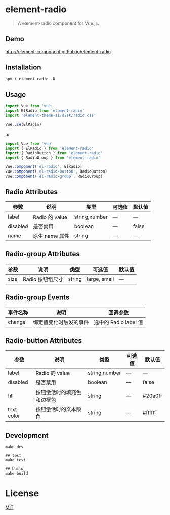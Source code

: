 # element-radio
> A element-radio component for Vue.js.

## Demo
http://element-component.github.io/element-radio

## Installation
```shell
npm i element-radio -D
```

## Usage
```javascript
import Vue from 'vue'
import ElRadio from 'element-radio'
import 'element-theme-ai/dist/radio.css'

Vue.use(ElRadio)
```

or

```javascript
import Vue from 'vue'
import { ElRadio } from 'element-radio'
import { RadioButton } from 'element-radio'
import { RadioGroup } from 'element-radio'

Vue.component('el-radio', ElRadio)
Vue.component('el-radio-button', RadioButton)
Vue.component('el-radio-group', RadioGroup)
```


## Radio Attributes
| 参数      | 说明    | 类型      | 可选值       | 默认值   |
|---------- |-------- |---------- |-------------  |-------- |
| label     | Radio 的 value   | string,number    |       —        |      —   |
| disabled  | 是否禁用    | boolean   | — | false   |
| name | 原生 name 属性 | string    |      —         |     —    |

## Radio-group Attributes
| 参数      | 说明    | 类型      | 可选值       | 默认值   |
|---------- |-------- |---------- |-------------  |-------- |
| size     | Radio 按钮组尺寸   | string  | large, small  |    —     |

## Radio-group Events
| 事件名称 | 说明 | 回调参数 |
|---------- |-------- |---------- |
| change  | 绑定值变化时触发的事件 |  选中的 Radio label 值  |

## Radio-button Attributes
| 参数      | 说明    | 类型      | 可选值       | 默认值   |
|---------- |-------- |---------- |-------------  |-------- |
| label     | Radio 的 value  | string,number  |        —       |     —    |
| disabled  | 是否禁用    | boolean   | — | false   |
| fill  | 按钮激活时的填充色和边框色    | string   | — | #20a0ff   |
| text-color  | 按钮激活时的文本颜色    | string   | — | #ffffff   |

## Development
```shell
make dev

## test
make test

## build
make build
```

# License
[MIT](https://opensource.org/licenses/MIT)
